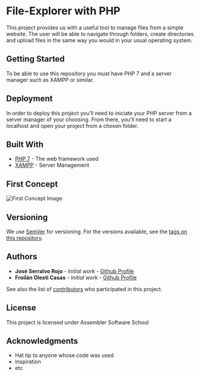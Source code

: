 # File-Explorer with PHP

This project provides us with a useful tool to manage files from a simple website. The user will be able to navigate through folders, create directories and upload files in the same way you would in your usual operating system.

## Getting Started

To be able to use this repository you must have PHP 7 and a server manager such as XAMPP or similar. 


## Deployment

In order to deploy this project you'll need to iniciate your PHP server from a server manager of your choosing. From there, you'll need to start a localhost and open your project from a chosen folder.

## Built With

* [PHP 7](https://www.php.net/manual/es/intro-whatis.php) - The web framework used
* [XAMPP](https://www.apachefriends.org/es/index.html) - Server Management

## First Concept
![First Concept Image](https://github.com/frolesti/PHP--File-Explorer/blob/main/Figma.jpg?raw=true)

## Versioning

We use [SemVer](http://semver.org/) for versioning. For the versions available, see the [tags on this repository](https://github.com/your/project/tags). 

## Authors

* **José Serralvo Rojo** - *Initial work* - [Github Profile](https://github.com/joserra-15)
* **Froilán Olesti Casas** - *Initial work* - [Github Profile](https://github.com/frolesti)

See also the list of [contributors](https://github.com/your/project/contributors) who participated in this project.

## License

This project is licensed under Assembler Software School 

## Acknowledgments

* Hat tip to anyone whose code was used
* Inspiration
* etc

